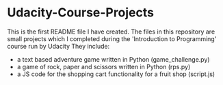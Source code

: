 # Udacity-Course-Projects
This is the first README file I have created.
The files in this repository are small projects which I completed during the 'Introduction to Programming' course run by Udacity
They include:
- a text based adventure game written in Python (game_challenge.py)
- a game of rock, paper and scissors written in Python (rps.py)
- a JS code for the shopping cart functionality for a fruit shop (script.js)
